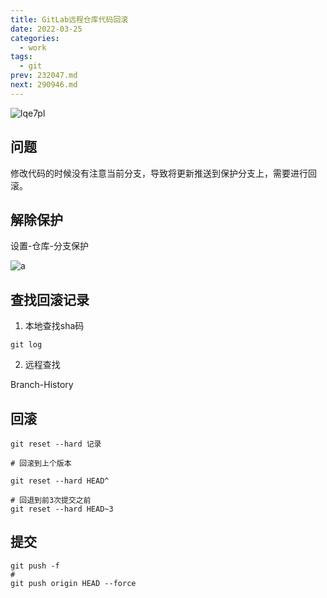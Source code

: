 ```yaml
---
title: GitLab远程仓库代码回滚
date: 2022-03-25
categories:
  - work
tags:
  - git
prev: 232047.md
next: 290946.md
---
```


![lqe7pl](https://cdn.jsdelivr.net/gh/qbmzc/images/2022/wallhaven-lqe7pl.jpg)

<!-- more -->

## 问题

修改代码的时候没有注意当前分支，导致将更新推送到保护分支上，需要进行回滚。

## 解除保护

设置-仓库-分支保护

![a](https://cdn.jsdelivr.net/gh/qbmzc/images/2022/a.png)

## 查找回滚记录

1. 本地查找sha码

```shell
git log
```

2. 远程查找

Branch-History



## 回滚

```shell
git reset --hard 记录

# 回滚到上个版本

git reset --hard HEAD^ 

# 回退到前3次提交之前
git reset --hard HEAD~3
```


## 提交

```shell
git push -f
#
git push origin HEAD --force
```

